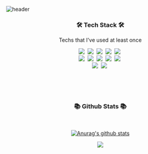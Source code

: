 ![header](https://capsule-render.vercel.app/api?type=soft&color=auto&height=150&section=header&text=HeeChangJeong&fontSize=70&animation=twinkling)



<h3 align="center">🛠 Tech Stack 🛠</h3>

<p align="center"> Techs that I've used at least once </p>
<p align="center">
  <img src="https://img.shields.io/badge/Jupyter-F37626?style=flat-square&logo=Jupyter&logoColor=white"/></a>&nbsp
  <img src="https://img.shields.io/badge/Docker-2496ED?style=flat-square&logo=Docker&logoColor=white"/></a>&nbsp
  <img src="https://img.shields.io/badge/Python-3766AB?style=flat-square&logo=Python&logoColor=white"/></a>&nbsp
  <img src="https://img.shields.io/badge/AparcheSpark-E25A1C?style=flat-square&logo=AparcheSpark&logoColor=white"/></a>&nbsp
  <img src="https://img.shields.io/badge/Flask-000000?style=flat-square&logo=Flask&logoColor=white"/></a>&nbsp

  <br>
  <img src="https://img.shields.io/badge/Mysql-E6B91E?style=flat-square&logo=Mysql&logoColor=white"/></a>&nbsp 
  <img src="https://img.shields.io/badge/MariaDB-003545?style=flat-square&logo=MariaDB&logoColor=white"/></a>&nbsp
  <img src="https://img.shields.io/badge/amazon-aws-333664?style=flat-square&logo=amazon-aws&logoColor=white"/></a>&nbsp
  <img src="https://img.shields.io/badge/C++-00599C?style=flat-square&logo=C%2B%2B&logoColor=white"/></a>&nbsp 
  <img src="https://img.shields.io/badge/C-A8B9CC?style=flat-square&logo=C&logoColor=white"/></a>&nbsp

  
  <br>
  <img src="https://img.shields.io/badge/GitHub-181717?style=flat-square&logo=GitHub&logoColor=white"/></a>&nbsp 
  <img src="https://img.shields.io/badge/GitLab-FCA121?style=flat-square&logo=GitLab&logoColor=white"/></a>&nbsp 
  
</p>

<br>

 
 
<br>
<div align="center" style="text-align:center">
  

<br>

<!-- <h3>📚 BOJ Profile 📚</h3> <br>

[![Solved.ac Profile](http://mazassumnida.wtf/api/v2/generate_badge?boj=gmlckd1213)](https://solved.ac/gmlckd1213/)

<br> -->
<h3>📚 Github Stats 📚</h3> <br>

[![Anurag's github stats](https://github-readme-stats.vercel.app/api?username=gmlckd1213)](https://github.com/anuraghazra/github-readme-stats)
  
<p align="center">
<a href="https://hits.seeyoufarm.com"><img src="https://hits.seeyoufarm.com/api/count/incr/badge.svg?url=https%3A%2F%2Fgithub.com%2Fgmlckd1213&count_bg=%2379C83D&title_bg=%23555555&icon=&icon_color=%23E7E7E7&title=hits&edge_flat=false"/></a>

</p>



